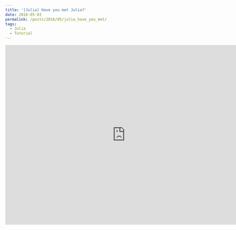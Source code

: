 ```yaml
---
title: '[Julia] Have you met Julia?'
date: 2016-05-03
permalink: /posts/2016/05/julia_have_you_met/
tags:
  - Julia
  - Tutorial
---
```


<iframe src="https://www.slideshare.net/TommasoRigon/slideshelf" width="760px" height="570px" frameborder="0" marginwidth="0" marginheight="0" scrolling="no" style="border:none;" allowfullscreen webkitallowfullscreen mozallowfullscreen></iframe>
